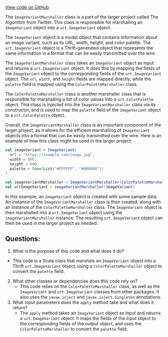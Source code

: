 [View code on GitHub](https://github.com/misbahsy/the-algorithm/product-mixer/core/src/main/scala/com/twitter/product_mixer/core/functional_component/marshaller/response/urt/metadata/ImageVariantMarshaller.scala)

The `ImageVariantMarshaller` class is a part of the larger project called The Algorithm from Twitter. This class is responsible for marshalling an `ImageVariant` object into a `urt.ImageVariant` object. 

The `ImageVariant` object is a model object that contains information about an image variant, such as its URL, width, height, and color palette. The `urt.ImageVariant` object is a Thrift-generated object that represents the same information in a format that can be easily transmitted over the wire.

The `ImageVariantMarshaller` class takes an `ImageVariant` object as input and returns a `urt.ImageVariant` object. It does this by mapping the fields of the `ImageVariant` object to the corresponding fields of the `urt.ImageVariant` object. The `url`, `width`, and `height` fields are mapped directly, while the `palette` field is mapped using the `ColorPaletteMarshaller` class.

The `ColorPaletteMarshaller` class is another marshaller class that is responsible for marshalling a list of color values into a `urt.ColorPalette` object. This class is injected into the `ImageVariantMarshaller` class via its constructor, and is used to map the `palette` field of the `ImageVariant` object to a `urt.ColorPalette` object.

Overall, the `ImageVariantMarshaller` class is an important component of the larger project, as it allows for the efficient marshalling of `ImageVariant` objects into a format that can be easily transmitted over the wire. Here is an example of how this class might be used in the larger project:

```scala
val imageVariant = ImageVariant(
  url = "https://example.com/image.jpg",
  width = 800,
  height = 600,
  palette = Some(List("#FFFFFF", "#000000"))
)

val imageVariantMarshaller = ImageVariantMarshaller(ColorPaletteMarshaller())
val urtImageVariant = imageVariantMarshaller(imageVariant)
``` 

In this example, an `ImageVariant` object is created with some sample data. An instance of the `ImageVariantMarshaller` class is then created, along with an instance of the `ColorPaletteMarshaller` class. The `ImageVariant` object is then marshalled into a `urt.ImageVariant` object using the `imageVariantMarshaller` instance. The resulting `urt.ImageVariant` object can then be used in the larger project as needed.
## Questions: 
 1. What is the purpose of this code and what does it do?
   - This code is a Scala class that marshals an `ImageVariant` object into a Thrift `urt.ImageVariant` object, using a `ColorPaletteMarshaller` object to convert the `palette` field.
2. What other classes or dependencies does this code rely on?
   - This code relies on the `ColorPaletteMarshaller` class, as well as the `ImageVariant` and `urt.ImageVariant` classes from other packages. It also uses the `javax.inject` and `javax.inject.Singleton` annotations.
3. What input parameters does the `apply` method take and what does it return?
   - The `apply` method takes an `ImageVariant` object as input and returns a `urt.ImageVariant` object. It maps the fields of the input object to the corresponding fields of the output object, and uses the `ColorPaletteMarshaller` to convert the `palette` field.